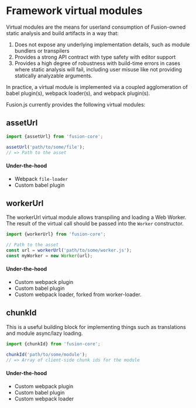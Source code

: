 # Framework virtual modules

Virtual modules are the means for userland consumption of Fusion-owned static analysis and build artifacts in a way that:

1. Does not expose any underlying implementation details, such as module bundlers or transpilers
2. Provides a strong API contract with type safety with editor support
3. Provides a high degree of robustness with build-time errors in cases where static analysis will fail, including user misuse like not providing statically analyzable arguments.

In practice, a virtual module is implemented via a coupled agglomeration of babel plugin(s), webpack loader(s), and webpack plugin(s).

Fusion.js currently provides the following virtual modules:

## assetUrl

```js
import {assetUrl} from 'fusion-core';

assetUrl('path/to/some/file');
// => Path to the asset
```

#### Under-the-hood

- Webpack `file-loader`
- Custom babel plugin

## workerUrl

The workerUrl virtual module allows transpiling and loading a Web Worker. The result of the virtual call should be passed into the `Worker` constructor.

```js
import {workerUrl} from 'fusion-core';

// Path to the asset
const url = workerUrl('path/to/some/worker.js');
const myWorker = new Worker(url);
```

#### Under-the-hood

- Custom webpack plugin
- Custom babel plugin
- Custom webpack loader, forked from worker-loader.

## chunkId

This is a useful building block for implementing things such as translations and module async/lazy loading.

```js
import {chunkId} from 'fusion-core';

chunkId('path/to/some/module');
// => Array of client-side chunk ids for the module
```

#### Under-the-hood

- Custom webpack plugin
- Custom babel plugin
- Custom webpack loader
